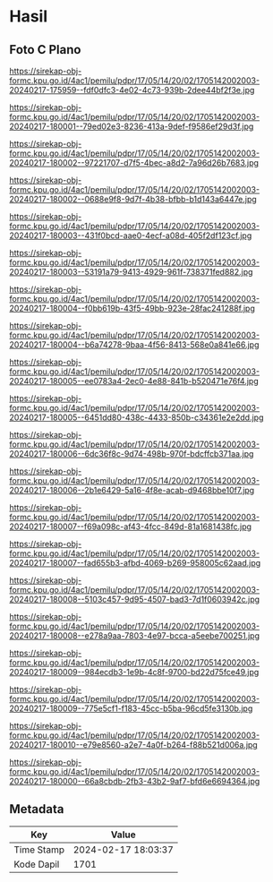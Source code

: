 # Hasil

## Foto C Plano

https://sirekap-obj-formc.kpu.go.id/4ac1/pemilu/pdpr/17/05/14/20/02/1705142002003-20240217-175959--fdf0dfc3-4e02-4c73-939b-2dee44bf2f3e.jpg

https://sirekap-obj-formc.kpu.go.id/4ac1/pemilu/pdpr/17/05/14/20/02/1705142002003-20240217-180001--79ed02e3-8236-413a-9def-f9586ef29d3f.jpg

https://sirekap-obj-formc.kpu.go.id/4ac1/pemilu/pdpr/17/05/14/20/02/1705142002003-20240217-180002--97221707-d7f5-4bec-a8d2-7a96d26b7683.jpg

https://sirekap-obj-formc.kpu.go.id/4ac1/pemilu/pdpr/17/05/14/20/02/1705142002003-20240217-180002--0688e9f8-9d7f-4b38-bfbb-b1d143a6447e.jpg

https://sirekap-obj-formc.kpu.go.id/4ac1/pemilu/pdpr/17/05/14/20/02/1705142002003-20240217-180003--431f0bcd-aae0-4ecf-a08d-405f2df123cf.jpg

https://sirekap-obj-formc.kpu.go.id/4ac1/pemilu/pdpr/17/05/14/20/02/1705142002003-20240217-180003--53191a79-9413-4929-961f-738371fed882.jpg

https://sirekap-obj-formc.kpu.go.id/4ac1/pemilu/pdpr/17/05/14/20/02/1705142002003-20240217-180004--f0bb619b-43f5-49bb-923e-28fac241288f.jpg

https://sirekap-obj-formc.kpu.go.id/4ac1/pemilu/pdpr/17/05/14/20/02/1705142002003-20240217-180004--b6a74278-9baa-4f56-8413-568e0a841e66.jpg

https://sirekap-obj-formc.kpu.go.id/4ac1/pemilu/pdpr/17/05/14/20/02/1705142002003-20240217-180005--ee0783a4-2ec0-4e88-841b-b520471e76f4.jpg

https://sirekap-obj-formc.kpu.go.id/4ac1/pemilu/pdpr/17/05/14/20/02/1705142002003-20240217-180005--6451dd80-438c-4433-850b-c34361e2e2dd.jpg

https://sirekap-obj-formc.kpu.go.id/4ac1/pemilu/pdpr/17/05/14/20/02/1705142002003-20240217-180006--6dc36f8c-9d74-498b-970f-bdcffcb371aa.jpg

https://sirekap-obj-formc.kpu.go.id/4ac1/pemilu/pdpr/17/05/14/20/02/1705142002003-20240217-180006--2b1e6429-5a16-4f8e-acab-d9468bbe10f7.jpg

https://sirekap-obj-formc.kpu.go.id/4ac1/pemilu/pdpr/17/05/14/20/02/1705142002003-20240217-180007--f69a098c-af43-4fcc-849d-81a1681438fc.jpg

https://sirekap-obj-formc.kpu.go.id/4ac1/pemilu/pdpr/17/05/14/20/02/1705142002003-20240217-180007--fad655b3-afbd-4069-b269-958005c62aad.jpg

https://sirekap-obj-formc.kpu.go.id/4ac1/pemilu/pdpr/17/05/14/20/02/1705142002003-20240217-180008--5103c457-9d95-4507-bad3-7d1f0603942c.jpg

https://sirekap-obj-formc.kpu.go.id/4ac1/pemilu/pdpr/17/05/14/20/02/1705142002003-20240217-180008--e278a9aa-7803-4e97-bcca-a5eebe700251.jpg

https://sirekap-obj-formc.kpu.go.id/4ac1/pemilu/pdpr/17/05/14/20/02/1705142002003-20240217-180009--984ecdb3-1e9b-4c8f-9700-bd22d75fce49.jpg

https://sirekap-obj-formc.kpu.go.id/4ac1/pemilu/pdpr/17/05/14/20/02/1705142002003-20240217-180009--775e5cf1-f183-45cc-b5ba-96cd5fe3130b.jpg

https://sirekap-obj-formc.kpu.go.id/4ac1/pemilu/pdpr/17/05/14/20/02/1705142002003-20240217-180010--e79e8560-a2e7-4a0f-b264-f88b521d006a.jpg

https://sirekap-obj-formc.kpu.go.id/4ac1/pemilu/pdpr/17/05/14/20/02/1705142002003-20240217-180000--66a8cbdb-2fb3-43b2-9af7-bfd6e6694364.jpg


## Metadata

| Key        | Value               |
| ---------- | ------------------- |
| Time Stamp | 2024-02-17 18:03:37 |
| Kode Dapil | 1701                |



